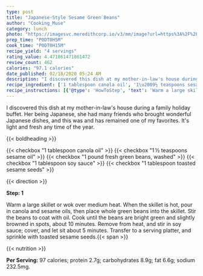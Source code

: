 ```yaml
---
type: post
title: "Japanese-Style Sesame Green Beans"
author: "Cooking_Muse"
category: lunch
photo: "https://imagesvc.meredithcorp.io/v3/mm/image?url=https%3A%2F%2Fimages.media-allrecipes.com%2Fuserphotos%2F121929.jpg"
prep_time: "P0DT0H5M"
cook_time: "P0DT0H15M"
recipe_yield: "4 servings"
rating_value: 4.471861471861472
review_count: 462
calories: "97.1 calories"
date_published: 02/18/2020 05:24 AM
description: "I discovered this dish at my mother-in-law's house during a family holiday buffet. Her being Japanese, she had many friends who brought wonderful Japanese dishes, and this was and has remained one of my favorites. It's light and fresh any time of the year."
recipe_ingredient: ['1 tablespoon canola oil', '1\u2009½ teaspoons sesame oil', '1 pound fresh green beans, washed', '1 tablespoon soy sauce', '1 tablespoon toasted sesame seeds']
recipe_instructions: [{'@type': 'HowToStep', 'text': 'Warm a large skillet or wok over medium heat. When the skillet is hot, pour in canola and sesame oils, then place whole green beans into the skillet. Stir the beans to coat with oil. Cook until the beans are bright green and slightly browned in spots, about 10 minutes. Remove from heat, and stir in soy sauce; cover, and let sit about 5 minutes. Transfer to a serving platter, and sprinkle with toasted sesame seeds.\n'}]
---
```


I discovered this dish at my mother-in-law's house during a family holiday buffet. Her being Japanese, she had many friends who brought wonderful Japanese dishes, and this was and has remained one of my favorites. It's light and fresh any time of the year. 

{{< boldheading >}}

{{< checkbox "1 tablespoon canola oil" >}}
{{< checkbox "1 ½ teaspoons sesame oil" >}}
{{< checkbox "1 pound fresh green beans, washed" >}}
{{< checkbox "1 tablespoon soy sauce" >}}
{{< checkbox "1 tablespoon toasted sesame seeds" >}}


{{< direction >}}

**Step: 1**

Warm a large skillet or wok over medium heat. When the skillet is hot, pour in canola and sesame oils, then place whole green beans into the skillet. Stir the beans to coat with oil. Cook until the beans are bright green and slightly browned in spots, about 10 minutes. Remove from heat, and stir in soy sauce; cover, and let sit about 5 minutes. Transfer to a serving platter, and sprinkle with toasted sesame seeds.{{< span >}}

{{< nutrition >}}

**Per Serving:** 97 calories; protein 2.7g; carbohydrates 8.9g; fat 6.6g; sodium 232.5mg.